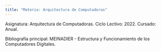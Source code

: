 ```yaml
---
title: "Materia: Arquitectura de Computadoras"
---
```


Asignatura: Arquitectura de Computadoras.
Ciclo Lectivo: 2022.
Cursado: Anual.

Bibliografía principal: MEINADIER - Estructura y Funcionamiento de los Computadores Digitales.
